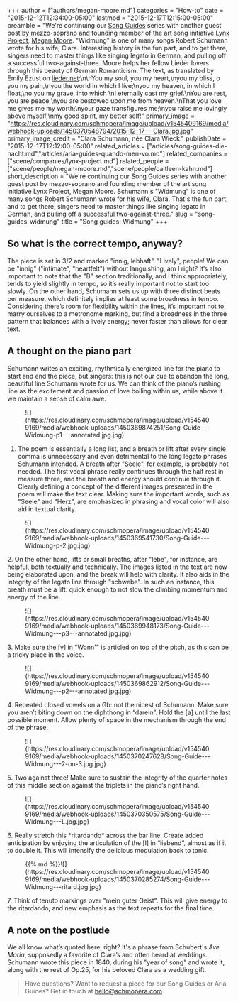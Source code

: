 +++
author = ["authors/megan-moore.md"]
categories = "How-to"
date = "2015-12-12T12:34:00-05:00"
lastmod = "2015-12-17T12:15:00-05:00"
preamble = "We're continuing our [Song Guides](/song-guides-die-nacht/) series with another guest post by mezzo-soprano and founding member of the art song initiative [Lynx Project](/scene/companies/lynx-project/), [Megan Moore](/scene/people/megan-moore/). \"Widmung\" is one of many songs Robert Schumann wrote for his wife, Clara. Interesting history is the fun part, and to get there, singers need to master things like singing legato in German, and pulling off a successful two-against-three. Moore helps her fellow Lieder lovers through this beauty of German Romanticism. The text, as translated by Emily Ezust on [lieder.net](http://www.lieder.net/lieder/get_text.html?TextId=14028):\n\nYou my soul, you my heart,\nyou my bliss, o you my pain,\nyou the world in which I live;\nyou my heaven, in which I float,\no you my grave, into which \nI eternally cast my grief.\nYou are rest, you are peace,\nyou are bestowed upon me from heaven.\nThat you love me gives me my worth;\nyour gaze transfigures me;\nyou raise me lovingly above myself,\nmy good spirit, my better self!"
primary_image = "https://res.cloudinary.com/schmopera/image/upload/v1545409169/media/webhook-uploads/1450370548794/2015-12-17---Clara.jpg.jpg"
primary_image_credit = "Clara Schumann, née Clara Wieck."
publishDate = "2015-12-17T12:12:00-05:00"
related_articles = ["articles/song-guides-die-nacht.md","articles/aria-guides-quando-men-vo.md"]
related_companies = ["scene/companies/lynx-project.md"]
related_people = ["scene/people/megan-moore.md","scene/people/caitleen-kahn.md"]
short_description = "We&#039;re continuing our Song Guides series with another guest post by mezzo-soprano and founding member of the art song initiative Lynx Project, Megan Moore. Schumann&#039;s &quot;Widmung&quot; is one of many songs Robert Schumann wrote for his wife, Clara. That&#039;s the fun part, and to get there, singers need to master things like singing legato in German, and pulling off a successful two-against-three."
slug = "song-guides-widmung"
title = "Song guides: Widmung"
+++

## So what is the correct tempo, anyway?

The piece is set in 3/2 and marked "innig, lebhaft". "Lively", people! We can be "innig" ("intimate", "heartfelt") without languishing, am I right? It’s also important to note that the "B" section traditionally, and I think appropriately, tends to yield slightly in tempo, so it’s really important not to start too slowly. On the other hand, Schumann sets us up with three distinct beats per measure, which definitely implies at least some broadness in tempo. Considering there’s room for flexibility within the lines, it’s important not to marry ourselves to a metronome marking, but find a broadness in the three pattern that balances with a lively energy; never faster than allows for clear text. 

## A thought on the piano part

Schumann writes an exciting, rhythmically energized line for the piano to start and end the piece, but singers: this is not our cue to abandon the long, beautiful line Schumann wrote for us. We can think of the piano’s rushing line as the excitement and passion of love boiling within us, while above it we maintain a sense of calm awe. 

<figure data-type="image">![](https://res.cloudinary.com/schmopera/image/upload/v1545409169/media/webhook-uploads/1450369874251/Song-Guide---Widmung-p1---annotated.jpg.jpg)</figure>

1. The poem is essentially a long list, and a breath or lift after every single comma is unnecessary and even detrimental to the long legato phrases Schumann intended. A breath after "Seele", for example, is probably not needed. The first vocal phrase really continues through the half rest in measure three, and the breath and energy should continue through it. Clearly defining a concept of the different images presented in the poem will make the text clear. Making sure the important words, such as "Seele" and "Herz", are emphasized in phrasing and vocal color will also aid in textual clarity.

<figure data-type="image">![](https://res.cloudinary.com/schmopera/image/upload/v1545409169/media/webhook-uploads/1450369541730/Song-Guide---Widmung-p-2.jpg.jpg)
</figure>2. On the other hand, lifts or small breaths, after "lebe", for instance, are helpful, both textually and technically. The images listed in the text are now being elaborated upon, and the break will help with clarity. It also aids in the 
integrity of the legato line through "schwebe". In such an instance, this breath must be a lift: quick enough to not slow the climbing momentum and energy of the line.

<figure data-type="image">![](https://res.cloudinary.com/schmopera/image/upload/v1545409169/media/webhook-uploads/1450369948173/Song-Guide---Widmung---p3---annotated.jpg.jpg)
</figure>3. Make sure the [v] in "Wonn'" is articled on top of the pitch, as this can be a tricky place in the voice.

<figure data-type="image">![](https://res.cloudinary.com/schmopera/image/upload/v1545409169/media/webhook-uploads/1450369862912/Song-Guide---Widmung---p2---annotated.jpg.jpg)</figure>4. Repeated closed vowels on a Gb: not the nicest of Schumann. Make sure you aren’t biting down on the diphthong in “darein”. Hold the [a] until the last possible moment. Allow plenty of space in the mechanism through the end of the phrase.

<figure data-type="image">![](https://res.cloudinary.com/schmopera/image/upload/v1545409169/media/webhook-uploads/1450370247628/Song-Guide---Widmung---2-on-3.jpg.jpg)
</figure>5. Two against three! Make sure to sustain the integrity of the quarter notes of this middle section against the triplets in the piano’s right hand.

<figure data-type="image">![](https://res.cloudinary.com/schmopera/image/upload/v1545409169/media/webhook-uploads/1450370350575/Song-Guide---Widmung---L.jpg.jpg)</figure>6. Really stretch this *ritardando* across the bar line. Create added anticipation by enjoying the articulation of the [l] in “liebend”, almost as if it to double it. This will intensify the delicious modulation back to tonic.

<figure data-type="image">{{% md %}}![](https://res.cloudinary.com/schmopera/image/upload/v1545409169/media/webhook-uploads/1450370285274/Song-Guide---Widmung---ritard.jpg.jpg)
</figure>7. Think of tenuto markings over "mein guter Geist". This will give energy to the 
ritardando, and new emphasis as the text repeats for the final time.



## A note on the postlude

We all know what’s quoted here, right? It's a phrase from Schubert's *Ave Maria*, supposedly a favorite of Clara’s and often heard at weddings. Schumann wrote this piece in 1840, during his "year of song" and wrote it, along with the rest of Op.25, for his beloved Clara as a wedding gift. 

>Have questions? Want to request a piece for our Song Guides or Aria Guides? Get in touch at [hello@schmopera.com](mailto:hello@schmopera.com).
